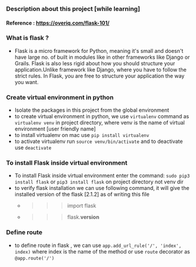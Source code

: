 ### Description about this project [while learning]

#### Reference : https://overiq.com/flask-101/

### What is flask ? 
 - Flask is a micro framework for Python, meaning it's small and doesn't have large no. of built in modules like in other frameworks like Django or Grails. Flask is also less rigid about how you should structure your application.Unlike framework like Django, where you have to follow the strict rules. In Flask, you are free to structure your application the way you want.

### Create virtual environment in python 
- Isolate the packages in this project from the global environment
- to create virtual environment in python, we use ```virtualenv``` command as ```virtualenv venv``` in project directory, where venv is the name of virtual environment [user friendly name]
- to install virtualenv on mac use ```pip install virtualenv```
- to activate virtualenv run  ```source venv/bin/activate``` and to deactivate use ```deactivate```

### To install Flask inside virtual environment 
- To install Flask inside virtual environment enter the command: ```sudo pip3 install flask``` or ```pip3 install flask``` on project directory not venv dir
- to verify flask installation we can use following command, it will give the installed version of the flask [2.1.2] as of writing this file
     - >>> import flask
     - >>> flask.__version__

### Define route 
- to define route in flask , we can use ```app.add_url_rule('/', 'index', index)``` where index is the name of the method or 
  use ```route``` decorator as ```@app.route('/')```     
